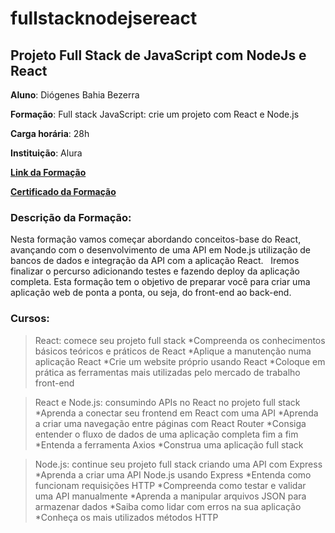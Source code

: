 # fullstacknodejsereact
## Projeto Full Stack de JavaScript com NodeJs e React

**Aluno**: Diógenes Bahia Bezerra

**Formação**: Full stack JavaScript: crie um projeto com React e Node.js

**Carga horária**: 28h

**Instituição**: Alura

**[Link da Formação](https://cursos.alura.com.br/formacao-full-stack-react-node-js)**

**[Certificado da Formação](https://cursos.alura.com.br/degree/certificate/6d413328-f017-415c-8ebc-8b061a70e514?lang=pt_BR)**

### Descrição da Formação:
Nesta formação vamos começar abordando conceitos-base do React, avançando com o desenvolvimento de uma API em Node.js utilização de bancos de dados e integração da API com a aplicação React. &nbsp;
Iremos finalizar o percurso adicionando testes e fazendo deploy da aplicação completa. Esta formação tem o objetivo de preparar você para criar uma aplicação web de ponta a ponta, ou seja, do front-end ao back-end.

### Cursos:

>React: comece seu projeto full stack
>*Compreenda os conhecimentos básicos teóricos e práticos de React
>*Aplique a manutenção numa aplicação React
>*Crie um website próprio usando React
>*Coloque em prática as ferramentas mais utilizadas pelo mercado de trabalho front-end

>React e Node.js: consumindo APIs no React no projeto full stack
>*Aprenda a conectar seu frontend em React com uma API
>*Aprenda a criar uma navegação entre páginas com React Router
>*Consiga entender o fluxo de dados de uma aplicação completa fim a fim
>*Entenda a ferramenta Axios
>*Construa uma aplicação full stack

>Node.js: continue seu projeto full stack criando uma API com Express
>*Aprenda a criar uma API Node.js usando Express
>*Entenda como funcionam requisições HTTP
>*Compreenda como testar e validar uma API manualmente
>*Aprenda a manipular arquivos JSON para armazenar dados
>*Saiba como lidar com erros na sua aplicação
>*Conheça os mais utilizados métodos HTTP
